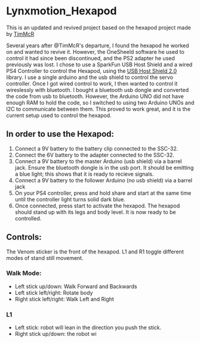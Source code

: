 # Lynxmotion_Hexapod

This is an updated and revived project based on the hexapod project made by [TimMcR](https://github.com/TimMcR/SeniorProjectHexapod)

Several years after @TimMcR's departure, I found the hexapod he worked on and wanted to revive it. However, the OneSheeld software he used to control it had since been discontinued, and the PS2 adapter he used previously was lost. I chose to use a SparkFun USB Host Shield and a wired PS4 Controller to control the Hexapod, using the [USB Host Shield 2.0](https://github.com/felis/USB_Host_Shield_2.0) library. I use a single arduino and the usb shield to control the servo controller. Once I got wired control to work, I then wanted to control it wireslessly with bluetooth. I bought a bluetooth usb dongle and converted the code from usb to bluetooth. However, the Arduino UNO did not have enough RAM to hold the code, so I switched to using two Arduino UNOs and I2C to communicate between them. This proved to work great, and it is the current setup used to control the hexapod.

## In order to use the Hexapod:
1. Connect a 9V battery to the battery clip connected to the SSC-32.
2. Connect the 6V battery to the adapter connected to the SSC-32.
3. Connect a 9V battery to the master Arduino (usb shield) via a barrel jack. Ensure the bluetooth dongle is in the usb port. It should be emitting a blue light; this shows that it is ready to recieve signals.
4. Connect a 9V battery to the follower Arduino (no usb shield) via a barrel jack
5. On your PS4 controller, press and hold share and start at the same time until the controller light turns solid dark blue.
6. Once connected, press start to activate the hexapod. The hexapod should stand up with its legs and body level. It is now ready to be controlled.

## Controls:
The Venom sticker is the front of the hexapod. L1 and R1 toggle different modes of stand still movement. 
### Walk Mode:
+ Left stick up/down:  Walk Forward and Backwards
+ Left stick left/right: Rotate body
+ Right stick left/right: Walk Left and Right
### L1 
+ Left stick: robot will lean in the direction you push the stick.
+ Right stick up/down: the robot wi



